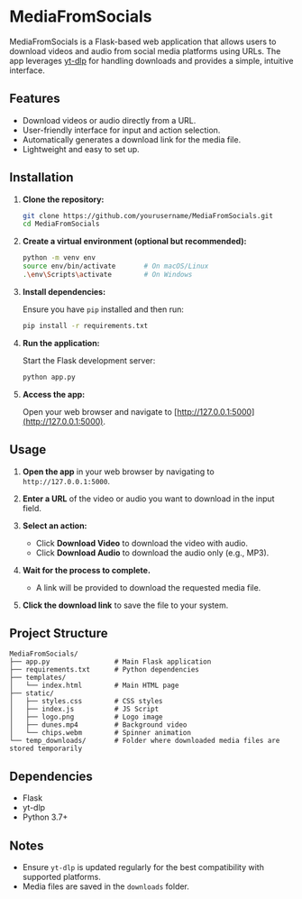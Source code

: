 # MediaFromSocials

MediaFromSocials is a Flask-based web application that allows users to download videos and audio from social media platforms using URLs. The app leverages [yt-dlp](https://github.com/yt-dlp/yt-dlp) for handling downloads and provides a simple, intuitive interface.

## Features

- Download videos or audio directly from a URL.
- User-friendly interface for input and action selection.
- Automatically generates a download link for the media file.
- Lightweight and easy to set up.

## Installation

1. **Clone the repository:**

   ```bash
   git clone https://github.com/yourusername/MediaFromSocials.git
   cd MediaFromSocials
   ```

2. **Create a virtual environment (optional but recommended):**

   ```bash
   python -m venv env
   source env/bin/activate       # On macOS/Linux
   .\env\Scripts\activate        # On Windows
   ```

3. **Install dependencies:**

   Ensure you have `pip` installed and then run:

   ```bash
   pip install -r requirements.txt
   ```

4. **Run the application:**

   Start the Flask development server:

   ```bash
   python app.py
   ```

5. **Access the app:**

   Open your web browser and navigate to [http://127.0.0.1:5000](http://127.0.0.1:5000).

## Usage

1. **Open the app** in your web browser by navigating to `http://127.0.0.1:5000`.

2. **Enter a URL** of the video or audio you want to download in the input field.

3. **Select an action:**
   - Click **Download Video** to download the video with audio.
   - Click **Download Audio** to download the audio only (e.g., MP3).

4. **Wait for the process to complete.** 
   - A link will be provided to download the requested media file.

5. **Click the download link** to save the file to your system.

## Project Structure

```plaintext
MediaFromSocials/
├── app.py                # Main Flask application
├── requirements.txt      # Python dependencies
├── templates/
│   └── index.html        # Main HTML page
├── static/
│   ├── styles.css        # CSS styles
│   ├── index.js          # JS Script
│   ├── logo.png          # Logo image
│   ├── dunes.mp4         # Background video
│   └── chips.webm        # Spinner animation
└── temp_downloads/       # Folder where downloaded media files are stored temporarily
```

## Dependencies

- Flask
- yt-dlp
- Python 3.7+

## Notes

- Ensure `yt-dlp` is updated regularly for the best compatibility with supported platforms.
- Media files are saved in the `downloads` folder.
